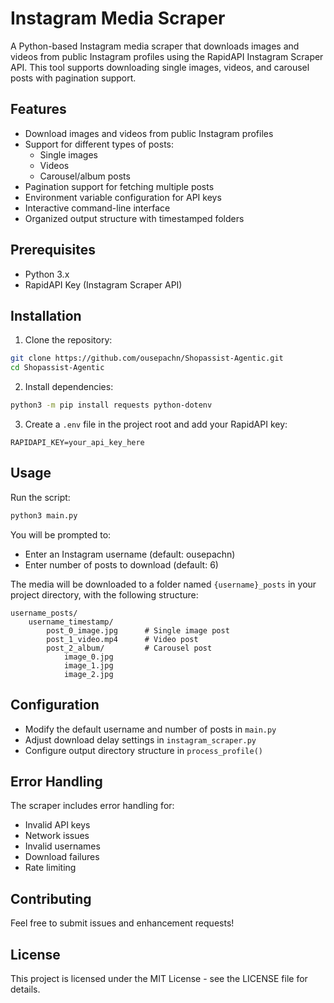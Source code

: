 # Instagram Media Scraper

A Python-based Instagram media scraper that downloads images and videos from public Instagram profiles using the RapidAPI Instagram Scraper API. This tool supports downloading single images, videos, and carousel posts with pagination support.

## Features
- Download images and videos from public Instagram profiles
- Support for different types of posts:
  - Single images
  - Videos
  - Carousel/album posts
- Pagination support for fetching multiple posts
- Environment variable configuration for API keys
- Interactive command-line interface
- Organized output structure with timestamped folders

## Prerequisites
- Python 3.x
- RapidAPI Key (Instagram Scraper API)

## Installation

1. Clone the repository:
```bash
git clone https://github.com/ousepachn/Shopassist-Agentic.git
cd Shopassist-Agentic
```

2. Install dependencies:
```bash
python3 -m pip install requests python-dotenv
```

3. Create a `.env` file in the project root and add your RapidAPI key:
```
RAPIDAPI_KEY=your_api_key_here
```

## Usage

Run the script:
```bash
python3 main.py
```

You will be prompted to:
- Enter an Instagram username (default: ousepachn)
- Enter number of posts to download (default: 6)

The media will be downloaded to a folder named `{username}_posts` in your project directory, with the following structure:
```
username_posts/
    username_timestamp/
        post_0_image.jpg      # Single image post
        post_1_video.mp4      # Video post
        post_2_album/         # Carousel post
            image_0.jpg
            image_1.jpg
            image_2.jpg
```

## Configuration
- Modify the default username and number of posts in `main.py`
- Adjust download delay settings in `instagram_scraper.py`
- Configure output directory structure in `process_profile()`

## Error Handling
The scraper includes error handling for:
- Invalid API keys
- Network issues
- Invalid usernames
- Download failures
- Rate limiting

## Contributing
Feel free to submit issues and enhancement requests!

## License
This project is licensed under the MIT License - see the LICENSE file for details. 